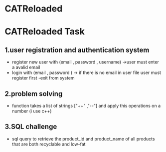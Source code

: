 # CATReloaded
# CATReloaded Task

## 1.user registration and authentication system 
- register new user with (email , password , username) ->user must enter a avalid email
- login with (email , password ) -> if there is no email in user file user must register first
-exit from system 

## 2.problem solving 
-  function takes a list of strings ["++" ,"--"] and apply this operations on a number (i use c++)

## 3.SQL challenge 
- sql query  to retrieve the product_id and product_name of all products that are both recyclable and low-fat
